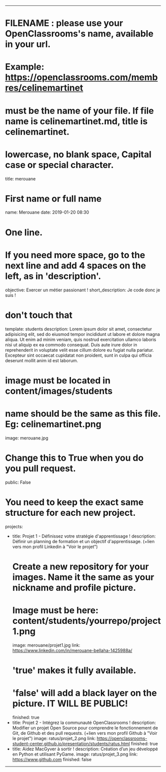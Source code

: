 ---

# FILENAME : please use your OpenClassrooms's name, available in your url.
# Example: https://openclassrooms.com/membres/celinemartinet
# must be the name of your file. If file name is celinemartinet.md, title is celinemartinet.
# lowercase, no blank space, Capital case or special character.
title: merouane

# First name or full name
name: Merouane
date: 2019-01-20 08:30

# One line.
# If you need more space, go to the next line and add 4 spaces on the left, as in 'description'.
objective: Exercer un métier passionant !
short_description: Je code donc je suis !

# don't touch that
template: students
description:
    Lorem ipsum dolor sit amet, consectetur adipisicing elit, sed do eiusmod
    tempor incididunt ut labore et dolore magna aliqua. Ut enim ad minim veniam,
    quis nostrud exercitation ullamco laboris nisi ut aliquip ex ea commodo
    consequat. Duis aute irure dolor in reprehenderit in voluptate velit esse
    cillum dolore eu fugiat nulla pariatur. Excepteur sint occaecat cupidatat non
    proident, sunt in culpa qui officia deserunt mollit anim id est laborum.

# image must be located in content/images/students
# name should be the same as this file. Eg: celinemartinet.png
image: merouane.jpg

# Change this to True when you do you pull request.
public: False

# You need to keep the exact same structure for each new project.
projects:
  - title: Projet 1 - Définissez votre stratégie d'apprentissage !
    description: Définir un planning de formation et un objectif d'apprentissage. (+lien vers mon profil Linkedin à "Voir le projet")
    # Create a new repository for your images. Name it the same as your nickname and profile picture.
    # Image must be here: content/students/yourrepo/project1.png
    image: merouane/projet1.jpg
    link: https://www.linkedin.com/in/merouane-bellaha-1425988a/
    # 'true' makes it fully available.
    # 'false' will add a black layer on the picture. IT WILL BE PUBLIC!
    finished: true
  - title: Projet 2 - Intégrez la communauté OpenClassrooms !
    description: Modifier un projet Open Source pour comprendre le fonctionnement de Git, de Github et des pull requests. (+lien vers mon profil Github à "Voir le projet")
    image: ratus/projet_2.png
    link: https://openclassrooms-student-center.github.io/presentation/students/ratus.html
    finished: true
  - title: Aidez MacGyver à sortir !
    description: Création d’un jeu développé en Python et utilisant PyGame.
    image: ratus/projet_3.png
    link: https://www.github.com
    finished: false
---